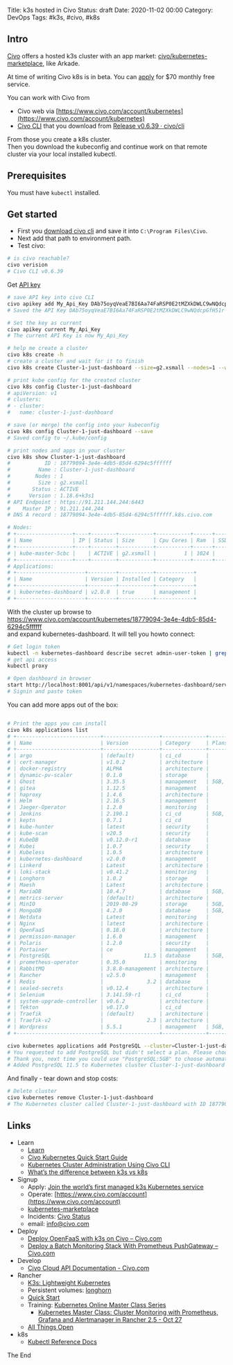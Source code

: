 Title: k3s hosted in Civo
Status: draft
Date: 2020-11-02 00:00
Category: DevOps
Tags: #k3s, #civo, #k8s

## Intro

[Civo](https://www.civo.com/features) offers a hosted k3s cluster with an app market: [civo/kubernetes-marketplace](https://github.com/civo/kubernetes-marketplace), like Arkade.

At time of writing Civo k8s is in beta. You can [apply](https://www.civo.com/kube100) for $70 monthly free service.

You can work with Civo from 
* Civo web via [https://www.civo.com/account/kubernetes](https://www.civo.com/account/kubernetes)
* [Civo CLI](https://www.civo.com/learn/kubernetes-cluster-administration-using-civo-cli) that you download from [Release v0.6.39 · civo/cli](https://github.com/civo/cli/releases/tag/v0.6.39)

From those you create a k8s cluster.  
Then you download the kubeconfig and continue work on that remote cluster via your local installed kubectl.  

## Prerequisites

You must have `kubectl` installed.  

## Get started

* First you [download civo cli](https://github.com/civo/cli/releases/tag/v0.6.39) and save it into `C:\Program Files\Civo`.  
* Next add that path to environment path.  
* Test civo:
```bash
# is civo reachable?
civo verision
# Civo CLI v0.6.39
```

Get [API key](https://www.civo.com/account/security)

```bash
# save API key into civo CLI
civo apikey add My_Api_Key DAb75oyqVeaE7BI6Aa74FaRSP0E2tMZXkDWLC9wNQdcpGfH51r
# Saved the API Key DAb75oyqVeaE7BI6Aa74FaRSP0E2tMZXkDWLC9wNQdcpGfH51r as My_Api_Key

# Set the key as current
civo apikey current My_Api_Key
# The current API Key is now My_Api_Key

# help me create a cluster
civo k8s create -h
# create a cluster and wait for it to finish
civo k8s create Cluster-1-just-dashboard --size=g2.xsmall --nodes=1 --wait -a=kubernetes-dashboard

# print kube config for the created cluster
civo k8s config Cluster-1-just-dashboard
# apiVersion: v1
# clusters:
# - cluster:
#   name: cluster-1-just-dashboard

# save (or merge) the config into your kubeconfig
civo k8s config Cluster-1-just-dashboard --save
# Saved config to ~/.kube/config

# print nodes and apps in your cluster
civo k8s show Cluster-1-just-dashboard
#           ID : 18779094-3e4e-4db5-85d4-6294c5ffffff
#         Name : Cluster-1-just-dashboard
#        Nodes : 1
#         Size : g2.xsmall
#       Status : ACTIVE
#      Version : 1.18.6+k3s1
# API Endpoint : https://91.211.144.244:6443
#    Master IP : 91.211.144.244
# DNS A record : 18779094-3e4e-4db5-85d4-6294c5ffffff.k8s.civo.com

# Nodes:
# +------------------+----+--------+-----------+-----------+------+----------+
# | Name             | IP | Status | Size      | Cpu Cores | Ram  | SSD disk |
# +------------------+----+--------+-----------+-----------+------+----------+
# | kube-master-5cbc |    | ACTIVE | g2.xsmall |         1 | 1024 |       25 |
# +------------------+----+--------+-----------+-----------+------+----------+
# Applications:
# +----------------------+---------+-----------+------------+
# | Name                 | Version | Installed | Category   |
# +----------------------+---------+-----------+------------+
# | kubernetes-dashboard | v2.0.0  | true      | management |
# +----------------------+---------+-----------+------------+
```

With the cluster up browse to  
https://www.civo.com/account/kubernetes/18779094-3e4e-4db5-85d4-6294c5ffffff  
and expand kubernetes-dashboard.
It will tell you howto connect:

```bash
# Get login token
kubectl -n kubernetes-dashboard describe secret admin-user-token | grep ^token
# get api access
kubectl proxy

# Open dashboard in browser
start http://localhost:8001/api/v1/namespaces/kubernetes-dashboard/services/https:kubernetes-dashboard:/proxy/
# Signin and paste token
```

You can add more apps out of the box:  
```bash

# Print the apps you can install
civo k8s applications list
# +---------------------------+------------------+--------------+-----------------+-----------------------------+
# | Name                      | Version          | Category     | Plans           | Dependencies                |
# +---------------------------+------------------+--------------+-----------------+-----------------------------+
# | argo                      | (default)        | ci_cd        |                 |                             |
# | cert-manager              | v1.0.2           | architecture |                 | Helm                        |
# | docker-registry           | ALPHA            | architecture |                 | Helm, cert-manager, Traefik |
# | dynamic-pv-scaler         | 0.1.0            | storage      |                 | prometheus-operator         |
# | Ghost                     | 3.35.5           | management   | 5GB, 10GB, 15GB | longhorn                    |
# | gitea                     | 1.12.5           | management   |                 |                             |
# | haproxy                   | 1.4.6            | architecture |                 |                             |
# | Helm                      | 2.16.5           | management   |                 |                             |
# | Jaeger-Operator           | 1.2.0            | monitoring   |                 |                             |
# | Jenkins                   | 2.190.1          | ci_cd        | 5GB, 10GB, 20GB | Longhorn                    |
# | keptn                     | 0.7.1            | ci_cd        |                 |                             |
# | kube-hunter               | latest           | security     |                 |                             |
# | kube-scan                 | v20.5            | security     |                 |                             |
# | KubeDB                    | v0.12.0-r1       | database     |                 | Longhorn                    |
# | Kubei                     | 1.0.7            | security     |                 |                             |
# | Kubeless                  | 1.0.5            | architecture |                 |                             |
# | kubernetes-dashboard      | v2.0.0           | management   |                 |                             |
# | Linkerd                   | Latest           | architecture |                 |                             |
# | loki-stack                | v0.41.2          | monitoring   |                 | prometheus-operator         |
# | Longhorn                  | 1.0.2            | storage      |                 |                             |
# | Maesh                     | Latest           | architecture |                 | Helm                        |
# | MariaDB                   | 10.4.7           | database     | 5GB, 10GB, 20GB | Longhorn                    |
# | metrics-server            | (default)        | architecture |                 |                             |
# | MinIO                     | 2019-08-29       | storage      | 5GB, 10GB, 20GB | Longhorn                    |
# | MongoDB                   | 4.2.0            | database     | 5GB, 10GB, 20GB | Longhorn                    |
# | Netdata                   | Latest           | monitoring   |                 | Helm                        |
# | Nginx                     | latest           | architecture |                 |                             |
# | OpenFaaS                  | 0.18.0           | architecture |                 | Helm                        |
# | permission-manager        | 1.6.0            | management   |                 |                             |
# | Polaris                   | 1.2.0            | security     |                 |                             |
# | Portainer                 | ce               | management   |                 |                             |
# | PostgreSQL                |             11.5 | database     | 5GB, 10GB, 20GB | Longhorn                    |
# | prometheus-operator       | 0.35.0           | monitoring   |                 |                             |
# | RabbitMQ                  | 3.8.8-management | architecture |                 |                             |
# | Rancher                   | v2.5.0           | management   |                 |                             |
# | Redis                     |              3.2 | database     |                 |                             |
# | sealed-secrets            | v0.12.4          | architecture |                 |                             |
# | Selenium                  | 3.141.59-r1      | ci_cd        |                 |                             |
# | system-upgrade-controller | v0.6.2           | architecture |                 |                             |
# | Tekton                    | v0.17.0          | ci_cd        |                 |                             |
# | Traefik                   | (default)        | architecture |                 |                             |
# | Traefik-v2                |              2.3 | architecture |                 |                             |
# | Wordpress                 | 5.5.1            | management   | 5GB, 10GB, 20GB | longhorn, mariadb:5GB       |
# +---------------------------+------------------+--------------+-----------------+-----------------------------+

civo kubernetes applications add PostgreSQL --cluster=Cluster-1-just-dashboard
# You requested to add PostgreSQL but didn't select a plan. Please choose one... (5GB, 10GB, 20GB) [5GB]: 5GB
# Thank you, next time you could use "PostgreSQL:5GB" to choose automatically
# Added PostgreSQL 11.5 to Kubernetes cluster Cluster-1-just-dashboard

```

And finally - tear down and stop costs:  
```bash
# Delete cluster
civo kubernetes remove Cluster-1-just-dashboard
# The Kubernetes cluster called Cluster-1-just-dashboard with ID 18779094-3e4e-4db5-85d4-6294c5ffffff was deleted
```

## Links

* Learn
    * [Learn](https://www.civo.com/learn)
    * [Civo Kubernetes Quick Start Guide](https://www.civo.com/learn/civo-kubernetes-quick-start-guide)
    * [Kubernetes Cluster Administration Using Civo CLI](https://www.civo.com/learn/kubernetes-cluster-administration-using-civo-cli)
    * [What’s the difference between k3s vs k8s](https://www.civo.com/blog/k8s-vs-k3s)
* Signup
    * Apply: [Join the world’s first managed k3s Kubernetes service](https://www.civo.com/kube100)
    * Operate: [https://www.civo.com/account](https://www.civo.com/account)
    * [kubernetes-marketplace](https://github.com/civo/kubernetes-marketplace)
    * Incidents: [Civo Status](http://status.civo.com/)
    * email: info@civo.com
* Deploy
    * [Deploy OpenFaaS with k3s on Civo – Civo.com](https://www.civo.com/learn/deploy-openfaas-with-k3s-on-civo)
    * [Deploy a Batch Monitoring Stack With Prometheus PushGateway – Civo.com](https://www.civo.com/learn/deploy-a-batch-monitoring-stack-with-prometheus-pushgateway)
* Develop
    * [Civo Cloud API Documentation - Civo.com](https://www.civo.com/api)
* Rancher
    * [K3s: Lightweight Kubernetes](https://k3s.io/)
    * Persistent volumes: [longhorn](https://github.com/longhorn/longhorn)
    * [Quick Start](https://rancher.com/quick-start/)
    * Training: [Kubernetes Online Master Class Series](https://rancher.com/kubernetes-master-class)
        * [Kubernetes Master Class: Cluster Monitoring with Prometheus, Grafana and Alertmanager in Rancher 2.5 - Oct 27](https://info.rancher.com/kubernetes-master-class-oct27-2020)
    * [All Things Open](https://allthingsopen.6connex.com/event/ATO/en-us/?mcc=ato-day-8am#!/RancherBooth)
* k8s
    * [Kubectl Reference Docs](https://kubernetes.io/docs/reference/generated/kubectl/kubectl-commands)

The End
